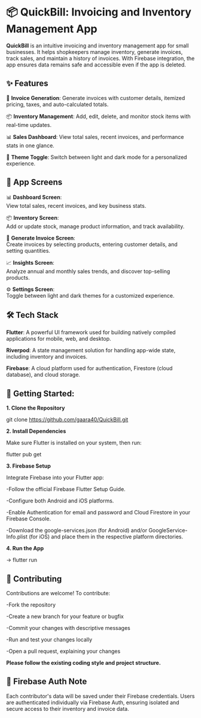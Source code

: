 # 📦 **QuickBill: Invoicing and Inventory Management App**

**QuickBill** is an intuitive invoicing and inventory management app for small businesses. It helps shopkeepers manage inventory, generate invoices, track sales, and maintain a history of invoices. With Firebase integration, the app ensures data remains safe and accessible even if the app is deleted.

## ✨ **Features**

🧾 **Invoice Generation**:
  Generate invoices with customer details, itemized pricing, taxes, and auto-calculated totals.

📦 **Inventory Management**:
Add, edit, delete, and monitor stock items with real-time updates.

📊 **Sales Dashboard**:
View total sales, recent invoices, and performance stats in one glance.

🌙 **Theme Toggle**:
Switch between light and dark mode for a personalized experience.

## 📱 App Screens

📊 **Dashboard Screen**:  
  View total sales, recent invoices, and key business stats.  

📦 **Inventory Screen**:  
  Add or update stock, manage product information, and track availability.

🧾 **Generate Invoice Screen**:  
  Create invoices by selecting products, entering customer details, and setting quantities.

📈 **Insights Screen**:  
  Analyze annual and monthly sales trends, and discover top-selling products.

⚙️ **Settings Screen**:  
  Toggle between light and dark themes for a customized experience.

## 🛠️ Tech Stack

**Flutter**: A powerful UI framework used for building natively compiled applications for mobile, web, and desktop.

**Riverpod**: A state management solution for handling app-wide state, including inventory and invoices.

**Firebase**: A cloud platform used for authentication, Firestore (cloud database), and cloud storage.

## 🚀 Getting Started:

**1. Clone the Repository**

git clone https://github.com/gaara40/QuickBill.git

**2. Install Dependencies**

Make sure Flutter is installed on your system, then run:

flutter pub get

**3. Firebase Setup**

Integrate Firebase into your Flutter app:

-Follow the official Firebase Flutter Setup Guide.

-Configure both Android and iOS platforms.

-Enable Authentication for email and password and Cloud Firestore in your Firebase Console.

-Download the google-services.json (for Android) and/or GoogleService-Info.plist (for iOS) and place them in the respective platform directories.

**4. Run the App**

-> flutter run

## 🤝 Contributing
Contributions are welcome! To contribute:

-Fork the repository

-Create a new branch for your feature or bugfix

-Commit your changes with descriptive messages

-Run and test your changes locally

-Open a pull request, explaining your changes

**Please follow the existing coding style and project structure.**

## 🔐 Firebase Auth Note
Each contributor's data will be saved under their Firebase credentials. Users are authenticated individually via Firebase Auth, ensuring isolated and secure access to their inventory and invoice data.